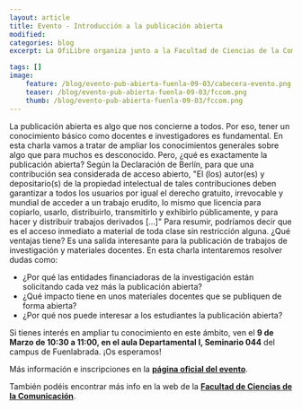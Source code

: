 ```yaml
---
layout: article
title: Evento - Introducción a la publicación abierta
modified:
categories: blog
excerpt: La OfiLibre organiza junto a la Facultad de Ciencias de la Comunicación la presentación 'Introducción a la Publicación Abierta', orientada a PDIs.

tags: []
image:
    feature: /blog/evento-pub-abierta-fuenla-09-03/cabecera-evento.png
    teaser: /blog/evento-pub-abierta-fuenla-09-03/fccom.png
    thumb: /blog/evento-pub-abierta-fuenla-09-03/fccom.png
---
```


La publicación abierta es algo que nos concierne a todos. Por eso, tener un conocimiento básico como docentes e investigadores es fundamental. En esta charla vamos a tratar de ampliar los conocimientos generales sobre algo que para muchos es desconocido. Pero, ¿qué es exactamente la publicación abierta?
Según la Declaración de Berlín, para que una contribución sea considerada de acceso abierto, "El (los) autor(es) y depositario(s) de la propiedad intelectual de tales contribuciones deben garantizar a todos los usuarios por igual el derecho gratuito, irrevocable y mundial de acceder a un trabajo erudito, lo mismo que licencia para copiarlo, usarlo, distribuirlo, transmitirlo y exhibirlo públicamente, y para hacer y distribuir trabajos derivados […]" Para resumir, podríamos decir que es el acceso inmediato a material de toda clase sin restricción alguna.
¿Qué ventajas tiene? Es una salida interesante para la publicación de trabajos de investigación y materiales docentes. En esta charla intentaremos resolver dudas como:
* ¿Por qué las entidades financiadoras de la investigación están solicitando cada vez más la publicación abierta?
* ¿Qué impacto tiene en unos materiales docentes que se publiquen de forma abierta?
* ¿Por qué nos puede interesar a los estudiantes la publicación abierta?

Si tienes interés en ampliar tu conocimiento en este ámbito, ven el **9 de Marzo de 10:30 a 11:00, en el aula Departamental I, Seminario 044** del campus de Fuenlabrada.
¡Os esperamos!

Más información e inscripciones en la **[página oficial del evento](https://eventos.urjc.es/49088/detail/introduccion-a-la-publicacion-abierta.html)**.

También podéis encontrar más info en la web de la **[Facultad de Ciencias de la Comunicación](https://www.urjc.es/actualidad-fccom/noticias-fccom/5046-introducete-en-el-mundo-de-la-publicacion-abierta-con-la-ofilibre-de-la-urjc)**.

